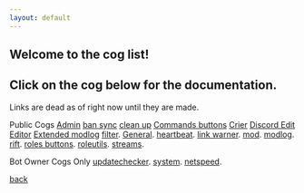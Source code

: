 ```yaml
---
layout: default
---
```


## Welcome to the cog list!
## Click on the cog below for the documentation.
Links are dead as of right now until they are made.


Public Cogs
[Admin](./cog-list.html)
[ban sync](./cog-list.html)
[clean up](./cog-list.html)
[Commands buttons](./cog-list.html)
[Crier](./cog-list.html)
[Discord Edit](./cog-list.html)
[Editor](./cog-list.html)
[Extended modlog](./cog-list.html)
[filter](./cog-list.html).
[General](./cog-list.html).
[heartbeat](./cog-list.html).
[link warner](./cog-list.html).
[mod](./cog-list.html).
[modlog](./cog-list.html).
[rift](./cog-list.html).
[roles buttons](./cog-list.html).
[roleutils](./cog-list.html).
[streams](./cog-list.html).

Bot Owner Cogs Only
[updatechecker](./cog-list.html).
[system](./cog-list.html).
[netspeed](./cog-list.html).




[back](./)
